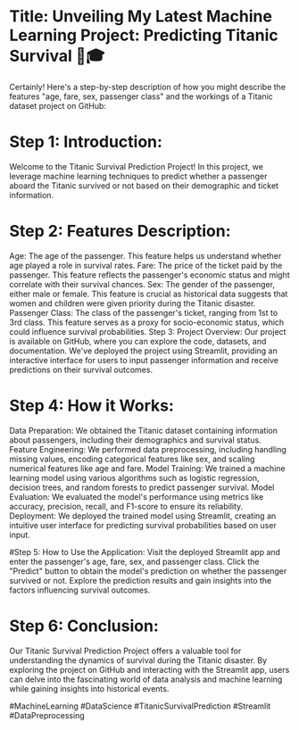  
 
 # Title: Unveiling My Latest Machine Learning Project: Predicting Titanic Survival 🚢🎓

Certainly! Here's a step-by-step description of how you might describe the features "age, fare, sex, passenger class" and the workings of a Titanic dataset project on GitHub:

# Step 1: Introduction:
Welcome to the Titanic Survival Prediction Project! In this project, we leverage machine learning techniques to predict whether a passenger aboard the Titanic survived or not based on their demographic and ticket information.

# Step 2: Features Description:
Age: The age of the passenger. This feature helps us understand whether age played a role in survival rates.
Fare: The price of the ticket paid by the passenger. This feature reflects the passenger's economic status and might correlate with their survival chances.
Sex: The gender of the passenger, either male or female. This feature is crucial as historical data suggests that women and children were given priority during the Titanic disaster.
Passenger Class: The class of the passenger's ticket, ranging from 1st to 3rd class. This feature serves as a proxy for socio-economic status, which could influence survival probabilities.
Step 3: Project Overview:
Our project is available on GitHub, where you can explore the code, datasets, and documentation. We've deployed the project using Streamlit, providing an interactive interface for users to input passenger information and receive predictions on their survival outcomes.

# Step 4: How it Works:
Data Preparation: We obtained the Titanic dataset containing information about passengers, including their demographics and survival status.
Feature Engineering: We performed data preprocessing, including handling missing values, encoding categorical features like sex, and scaling numerical features like age and fare.
Model Training: We trained a machine learning model using various algorithms such as logistic regression, decision trees, and random forests to predict passenger survival.
Model Evaluation: We evaluated the model's performance using metrics like accuracy, precision, recall, and F1-score to ensure its reliability.
Deployment: We deployed the trained model using Streamlit, creating an intuitive user interface for predicting survival probabilities based on user input.

#Step 5: How to Use the Application:
Visit the deployed Streamlit app and enter the passenger's age, fare, sex, and passenger class.
Click the "Predict" button to obtain the model's prediction on whether the passenger survived or not.
Explore the prediction results and gain insights into the factors influencing survival outcomes.
# Step 6: Conclusion:
Our Titanic Survival Prediction Project offers a valuable tool for understanding the dynamics of survival during the Titanic disaster. By exploring the project on GitHub and interacting with the Streamlit app, users can delve into the fascinating world of data analysis and machine learning while gaining insights into historical events.

#MachineLearning #DataScience #TitanicSurvivalPrediction #Streamlit #DataPreprocessing

